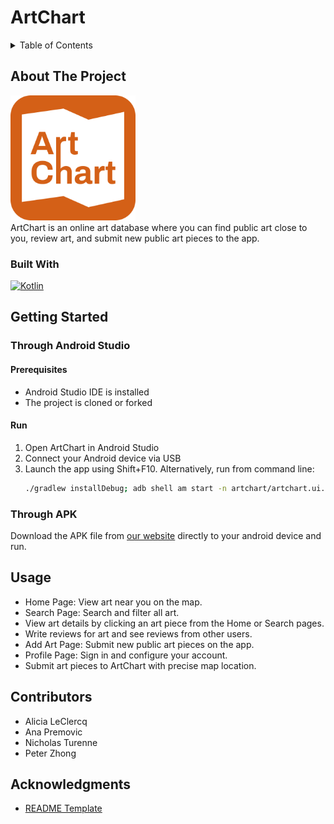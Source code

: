 # ArtChart


<details>
  <summary>Table of Contents</summary>
  <ol>
    <li>
      <a href="#about-the-project">About The Project</a>
      <ul>
        <li><a href="#built-with">Built With</a></li>
      </ul>
    </li>
    <li>
      <a href="#getting-started">Getting Started</a>
      <ul>
        <li><a href="#through-android-studio">Through Android Studio</a></li>
        <li><a href="#through-apk">Through APK</a></li>
      </ul>
    </li>
    <li><a href="#usage">Usage</a></li>
    <li><a href="#contributors">Contributors</a></li>
    <li>
      <a href="#acknowledgments">Acknowledgments</a>
    </li>
  </ol>
</details>

## About The Project

<img src="art_chart_app_icon.png" alt="ArtChart logo" width="200"/>
<br>
ArtChart is an online art database where you can find public art close to you, review art, and submit new public art pieces to the app.

### Built With
[![Kotlin][Kotlin.com]][Kotlin-url]


## Getting Started

### Through Android Studio

#### Prerequisites

* Android Studio IDE is installed
* The project is cloned or forked

#### Run

1. Open ArtChart in Android Studio
2. Connect your Android device via USB
3. Launch the app using Shift+F10. Alternatively, run from command line:
   ```sh
   ./gradlew installDebug; adb shell am start -n artchart/artchart.ui.MainActivity 
   ```

### Through APK
Download the APK file from <a href="https://qq-zhong.github.io/artChart_site/">our website</a> directly to your android device and run.

## Usage

* Home Page: View art near you on the map.
* Search Page: Search and filter all art.
* View art details by clicking an art piece from the Home or Search pages.
* Write reviews for art and see reviews from other users.
* Add Art Page: Submit new public art pieces on the app.
* Profile Page: Sign in and configure your account.
* Submit art pieces to ArtChart with precise map location.

## Contributors

* Alicia LeClercq
* Ana Premovic
* Nicholas Turenne
* Peter Zhong


## Acknowledgments

* <a href="https://github.com/othneildrew/Best-README-Template">README Template</a>

[Kotlin.com]: https://img.shields.io/badge/Kotlin-0095D5?&style=for-the-badge&logo=kotlin&logoColor=white
[Kotlin-url]: https://kotlinlang.org/

